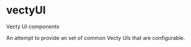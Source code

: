 # vectyUI
Vecty UI components

An attempt to provide an set of common Vecty UIs that are configurable. 
